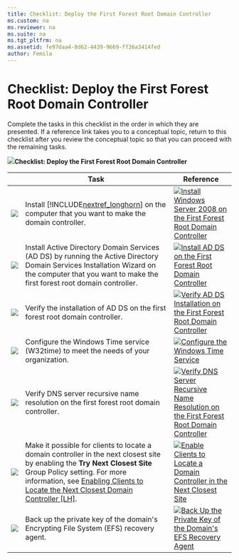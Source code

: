 ```yaml
---
title: Checklist: Deploy the First Forest Root Domain Controller
ms.custom: na
ms.reviewer: na
ms.suite: na
ms.tgt_pltfrm: na
ms.assetid: fe97daa4-8d62-4439-9669-ff36a3414fed
author: Femila
---
```

# Checklist: Deploy the First Forest Root Domain Controller
Complete the tasks in this checklist in the order in which they are presented. If a reference link takes you to a conceptual topic, return to this checklist after you review the conceptual topic so that you can proceed with the remaining tasks.  
  
![](media/2b05dce3-938f-4168-9b8f-1f4398cbdb9b.gif)**Checklist: Deploy the First Forest Root Domain Controller**  
  
||Task|Reference|  
|-|--------|-------------|  
|![](media/4d269a30-a873-45c5-87de-30ee6558e7b0.gif)|Install [!INCLUDE[nextref_longhorn](includes/nextref_longhorn_md.md)] on the computer that you want to make the domain controller.|![](media/faa393df-4856-4431-9eda-4f4e5be72a90.gif)[Install Windows Server 2008 on the First Forest Root Domain Controller](Install-Windows-Server-2008-on-the-First-Forest-Root-Domain-Controller.md)|  
|![](media/4d269a30-a873-45c5-87de-30ee6558e7b0.gif)|Install Active Directory Domain Services (AD DS) by running the Active Directory Domain Services Installation Wizard on the computer that you want to make the first forest root domain controller.|![](media/faa393df-4856-4431-9eda-4f4e5be72a90.gif)[Install AD DS on the First Forest Root Domain Controller](Install-AD-DS-on-the-First-Forest-Root-Domain-Controller.md)|  
|![](media/4d269a30-a873-45c5-87de-30ee6558e7b0.gif)|Verify the installation of AD DS on the first forest root domain controller.|![](media/faa393df-4856-4431-9eda-4f4e5be72a90.gif)[Verify AD DS Installation on the First Forest Root Domain Controller](Verify-AD-DS-Installation-on-the-First-Forest-Root-Domain-Controller.md)|  
|![](media/4d269a30-a873-45c5-87de-30ee6558e7b0.gif)|Configure the Windows Time service (W32time) to meet the needs of your organization.|![](media/faa393df-4856-4431-9eda-4f4e5be72a90.gif)[Configure the Windows Time Service](Configure-the-Windows-Time-Service.md)|  
|![](media/4d269a30-a873-45c5-87de-30ee6558e7b0.gif)|Verify DNS server recursive name resolution on the first forest root domain controller.|![](media/faa393df-4856-4431-9eda-4f4e5be72a90.gif)[Verify DNS Server Recursive Name Resolution on the First Forest Root Domain Controller](Verify-DNS-Server-Recursive-Name-Resolution-on-the-First-Forest-Root-Domain-Controller.md)|  
|![](media/4d269a30-a873-45c5-87de-30ee6558e7b0.gif)|Make it possible for clients to locate a domain controller in the next closest site by enabling the **Try Next Closest Site** Group Policy setting. For more information, see [Enabling Clients to Locate the Next Closest Domain Controller \[LH\]](assetId:///d4b00472-56d9-4399-8102-9b4d34b6088d).|![](media/faa393df-4856-4431-9eda-4f4e5be72a90.gif)[Enable Clients to Locate a Domain Controller in the Next Closest Site](Enable-Clients-to-Locate-a-Domain-Controller-in-the-Next-Closest-Site.md)|  
|![](media/4d269a30-a873-45c5-87de-30ee6558e7b0.gif)|Back up the private key of the domain's Encrypting File System (EFS) recovery agent.|![](media/faa393df-4856-4431-9eda-4f4e5be72a90.gif)[Back Up the Private Key of the Domain's EFS Recovery Agent](Back-Up-the-Private-Key-of-the-Domain-s-EFS-Recovery-Agent.md)|  
  

